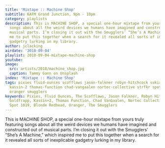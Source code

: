 ```yaml
---
title: 'Mixtape :: Machine Shop'
subtitle: KAFM Grand Junction, 9pm - 10pm
category: playlists
description: This is MACHINE SHOP, a special one-hour mixtape from yours truly featuring
  songs about all the weird devices we humans have imagined and constructed out of
  musical parts. I’m closing it out with the Smugglers’ “She’s A Machine,” which inspired
  me to put this together when a search for it revealed all sorts of inexplicable
  gadgetry lurking in my library.
author: jclacking
airdate: '2018-09-04'
playlist: 2018-09-04-mixtape-machine-shop
youtube: 
image:
  src: artists/2018/machine_shop.jpg
  caption: Tammy Gann on Unsplash
index: 'Mixtape :: Machine Shop'
tags: pixies fluid-ounces scofflaws jason-falkner robyn-hitchcock sukia goldfrapp
  kassin-2 thomas-function chad-vangaalen nortec-collective strfkr spot-1019 blonde-redhead
  oranger smugglers
keywords: Pixies, Fluid Ounces, The Scofflaws, Jason Falkner, Robyn Hitchcock, Sukia,
  Goldfrapp, Kassin+2, Thomas Function, Chad VanGaalen, Nortec Collective, STRFKR,
  Spot 1019, Blonde Redhead, Oranger, The Smugglers
---
```

This is MACHINE SHOP, a special one-hour mixtape from yours truly featuring songs about all the weird devices we humans have imagined and constructed out of musical parts. I’m closing it out with the Smugglers’ “She’s A Machine,” which inspired me to put this together when a search for it revealed all sorts of inexplicable gadgetry lurking in my library.

